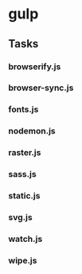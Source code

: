 # gulp

## Tasks

### browserify.js

### browser-sync.js

### fonts.js

### nodemon.js

### raster.js

### sass.js

### static.js

### svg.js

### watch.js

### wipe.js
